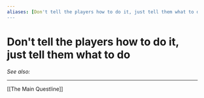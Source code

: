 ```yaml
---
aliases: [Don't tell the players how to do it, just tell them what to do]
---
```

# Don't tell the players how to do it, just tell them what to do
*See also:* 
___
[[The Main Questline]]